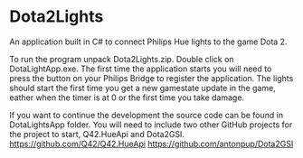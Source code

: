 # Dota2Lights
An application built in C# to connect Philips Hue lights to the game Dota 2.


To run the program unpack Dota2Lights.zip. Double click on DotaLightApp.exe.
The first time the application starts you will need to press the button on your Philips Bridge to register the application.
The lights should start the first time you get a new gamestate update in the game, eather when the timer is at 0 or the first time you take damage.

If you want to continue the development the source code can be found in DotaLightsApp folder.
You will need to include two other GitHub projects for the project to start, Q42.HueApi and Dota2GSI.
https://github.com/Q42/Q42.HueApi
https://github.com/antonpup/Dota2GSI



